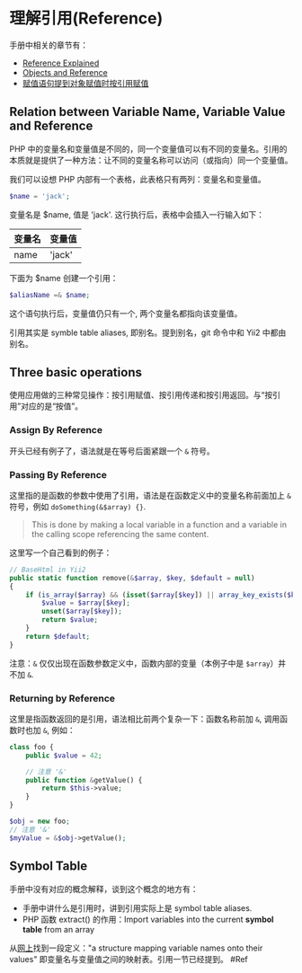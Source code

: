 # 理解引用(Reference)

手册中相关的章节有：

- [Reference Explained][references-explained]
- [Objects and Reference][objects-and-references]
- [赋值语句提到对象赋值时按引用赋值][assignment-operator]

## Relation between Variable Name, Variable Value and Reference

PHP 中的变量名和变量值是不同的，同一个变量值可以有不同的变量名。引用的本质就是提供了一种方法：让不同的变量名称可以访问（或指向）同一个变量值。

我们可以设想 PHP 内部有一个表格，此表格只有两列：变量名和变量值。 

```php
$name = 'jack';
```

变量名是 $name, 值是 'jack'. 这行执行后，表格中会插入一行输入如下：

变量名|变量值
------|------
name | 'jack'

下面为 $name 创建一个引用：

```php
$aliasName =& $name;
```

这个语句执行后，变量值仍只有一个, 两个变量名都指向该变量值。

引用其实是 symble table aliases, 即别名。提到别名，git 命令中和 Yii2 中都由别名。

## Three basic operations

使用应用做的三种常见操作：按引用赋值、按引用传递和按引用返回。与“按引用”对应的是“按值”。

### Assign By Reference

开头已经有例子了，语法就是在等号后面紧跟一个 `&` 符号。

### Passing By Reference

这里指的是函数的参数中使用了引用，语法是在函数定义中的变量名称前面加上 `&` 符号，例如 `doSomething(&$array) {}`.

> This is done by making a local variable in a function and a variable in the calling scope referencing the same content. 

这里写一个自己看到的例子：

```php
// BaseHtml in Yii2
public static function remove(&$array, $key, $default = null)
{
    if (is_array($array) && (isset($array[$key]) || array_key_exists($key, $array))) {
        $value = $array[$key];
        unset($array[$key]);
        return $value;
    }
    return $default;
}
```

注意：`&` 仅仅出现在函数参数定义中，函数内部的变量（本例子中是 `$array`）并不加 `&`.

### Returning by Reference

这里是指函数返回的是引用，语法相比前两个复杂一下：函数名称前加 `&`, 调用函数时也加 `&`, 例如：

```php
class foo {
    public $value = 42;

    // 注意 '&'
    public function &getValue() {
        return $this->value;
    }
}

$obj = new foo;
// 注意 '&'
$myValue = &$obj->getValue();
```

## Symbol Table

手册中没有对应的概念解释，谈到这个概念的地方有：

- 手册中讲什么是引用时，讲到引用实际上是 symbol table aliases.
- PHP 函数 extract() 的作用：Import variables into the current **symbol table** from an array

从[网上][reference-turotial]找到一段定义："a structure mapping variable names onto their values" 即变量名与变量值之间的映射表。引用一节已经提到。
#Ref 

[reference-turotial]: http://code.stephenmorley.org/php/references-tutorial/
[objects-and-references]: http://php.net/manual/en/language.oop5.references.php
[assignment-operator]: http://php.net/manual/en/language.operators.assignment.php
[references-explained]: http://php.net/manual/en/language.references.php

